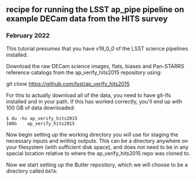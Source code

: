 ## recipe for running the LSST ap_pipe pipeline on example DECam data from the HITS survey
### February 2022

This tutorial presumes that you have v19_0_0 of the LSST science pipelines installed.

Download the raw DECam science images, flats, biases and Pan-STARRS reference catalogs from the ap_verify_hits2015 repository using:

git clone https://github.com/lsst/ap_verify_hits2015

For this to actually download all of the data, you need to have git-lfs installed and in your path. If this has worked correctly, you'll end up with 100 GB of data downloaded:

```
$ du -hs ap_verify_hits2015
100G	ap_verify_hits2015
```

Now begin setting up the working directory you will use for staging the necessary inputs and writing outputs. This can be a directory anywhere on your filesystem (with sufficient disk space), and does not need to be in any special location relative to where the ap_verify_hits2015 repo was cloned to.

Now we start setting up the Butler repository, which we will choose to be a directory called ``DATA``:
